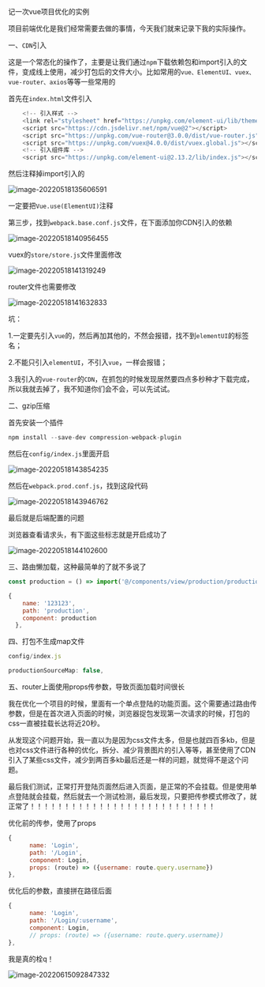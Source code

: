 记一次vue项目优化的实例

项目前端优化是我们经常需要去做的事情，今天我们就来记录下我的实际操作。

一、`CDN`引入

这是一个常态化的操作了，主要是让我们通过`npm`下载依赖包和import引入的文件，变成线上使用，减少打包后的文件大小。比如常用的`vue、ElementUI、vuex、vue-router、axios`等等一些常用的

首先在`index.html`文件引入

```js
    <!-- 引入样式 -->
    <link rel="stylesheet" href="https://unpkg.com/element-ui/lib/theme-chalk/index.css">
    <script src="https://cdn.jsdelivr.net/npm/vue@2"></script>
    <script src="https://unpkg.com/vue-router@3.0.0/dist/vue-router.js"></script> 
    <script src="https://unpkg.com/vuex@4.0.0/dist/vuex.global.js"></script>
    <!-- 引入组件库 -->
    <script src="https://unpkg.com/element-ui@2.13.2/lib/index.js"></script>

```

然后注释掉import引入的

![image-20220518135606591](D:\LJY\code\dataNote20221010\img\image-20220518135606591.png)

一定要把`Vue.use(ElementUI)`注释

第三步，找到`webpack.base.conf.js`文件，在下面添加你CDN引入的依赖

![image-20220518140956455](D:\LJY\code\dataNote20221010\img\image-20220518140956455.png)

vuex的`store/store.js`文件里面修改

![image-20220518141319249](D:\LJY\code\dataNote20221010\img\image-20220518141319249.png)

router文件也需要修改

![image-20220518141632833](D:\LJY\code\dataNote20221010\img\image-20220518141632833.png)

坑：

1.一定要先引入`vue`的，然后再加其他的，不然会报错，找不到`elementUI`的标签名；

2.不能只引入`elementUI`，不引入`vue`，一样会报错；

3.我引入的`vue-router`的`CDN`，在抓包的时候发现居然要四点多秒种才下载完成，所以我就去掉了，我不知道你们会不会，可以先试试。

二、gzip压缩

首先安装一个插件

```js
npm install --save-dev compression-webpack-plugin
```

然后在`config/index.js`里面开启

![image-20220518143854235](D:\LJY\code\dataNote20221010\img\image-20220518143854235.png)

然后在`webpack.prod.conf.js`，找到这段代码

![image-20220518143946762](D:\LJY\code\dataNote20221010\img\image-20220518143946762.png)

最后就是后端配置的问题

浏览器查看请求头，有下面这些标志就是开启成功了

![image-20220518144102600](D:\LJY\code\dataNote20221010\img\image-20220518144102600.png)

三、路由懒加载，这种最简单的了就不多说了

```js
const production = () => import('@/components/view/production/production')

{
    name: '123123',
    path: 'production',
    component: production
  },
```

四、打包不生成map文件

```js
config/index.js

productionSourceMap: false,
```

五、router上面使用props传参数，导致页面加载时间很长

我在优化一个项目的时候，里面有一个单点登陆的功能页面。这个需要通过路由传参数，但是在首次进入页面的时候，浏览器捉包发现第一次请求的时候，打包的css一直被挂载长达将近20秒。

从发现这个问题开始，我一直以为是因为css文件太多，但是也就四百多kb，但是也对css文件进行各种的优化，拆分、减少背景图片的引入等等，甚至使用了CDN引入了某些css文件，减少到两百多kb最后还是一样的问题，就觉得不是这个问题。

最后我们测试，正常打开登陆页面然后进入页面，是正常的不会挂载。但是使用单点登陆就会挂载，然后就去一个测试检测，最后发现，只要把传参模式修改了，就正常了！！！！！！！！！！！！！！！！！！！！！！！！！！！

优化前的传参，使用了props

```js
{
      name: 'Login',
      path: '/Login',
      component: Login,
      props: (route) => ({username: route.query.username})
},
```

优化后的参数，直接拼在路径后面

```js
{
      name: 'Login',
      path: '/Login/:username',
      component: Login,
      // props: (route) => ({username: route.query.username})
},
```

我是真的栓q！

![image-20220615092847332](D:\LJY\code\dataNote20221010\img\image-20220615092847332.png)